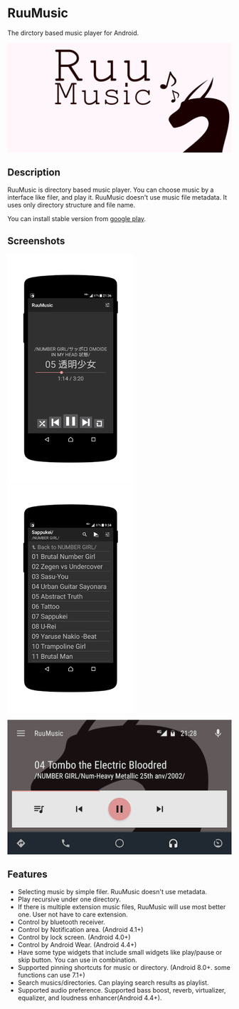 RuuMusic
========
The dirctory based music player for Android.

![RuuMusic promotion image](designs/promotion.png)

## Description
RuuMusic is directory based music player. You can choose music by a interface like filer, and play it.
RuuMusic doesn't use music file metadata. It uses only directory structure and file name.

You can install stable version from [google play](https://play.google.com/store/apps/details?id=jp.blanktar.ruumusic).

## Screenshots
![player view](screenshots/for-readme/play.png)
![selecting view](screenshots/for-readme/playlists.png)

![Android Auto](screenshots/for-readme/auto.png)

## Features
* Selecting music by simple filer.
	RuuMusic doesn't use metadata.
* Play recursive under one directory.
* If there is multiple extension music files, RuuMusic will use most better one.
	User not have to care extension.
* Control by bluetooth receiver.
* Control by Notification area. (Android 4.1+)
* Control by lock screen. (Android 4.0+)
* Control by Android Wear. (Android 4.4+)
* Have some type widgets that include small widgets like play/pause or skip button.
	You can use in combination.
* Supported pinning shortcuts for music or directory. (Android 8.0+. some functions can use 7.1+)
* Search musics/directories.
	Can playing search results as playlist.
* Supported audio preference.
	Supported bass boost, reverb, virtualizer, equalizer, and loudness enhancer(Android 4.4+).
